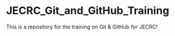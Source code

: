 # JECRC_Git_and_GitHub_Training
This is a repository for the training on Git &amp; GitHub for JECRC!
